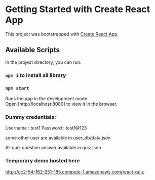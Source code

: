 # Getting Started with Create React App

This project was bootstrapped with [Create React App](https://github.com/facebook/create-react-app).

## Available Scripts

In the project directory, you can run:

### `npm i` to install all library
### `npm start`

Runs the app in the development mode.\
Open [http://localhost:8080] to view it in the browser.

### Dummy credentials:
Username : test1
Password : test1@123

some other user are available in  user_db/data.json


All quiz question answer available in quiz.json


### Temporary demo hosted here 

http://ec2-54-162-251-185.compute-1.amazonaws.com/react-quiz